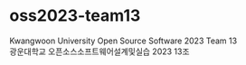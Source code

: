 # oss2023-team13
Kwangwoon University Open Source Software 2023 Team 13 <br/>
광운대학교 오픈소스소프트웨어설계및실습 2023 13조

